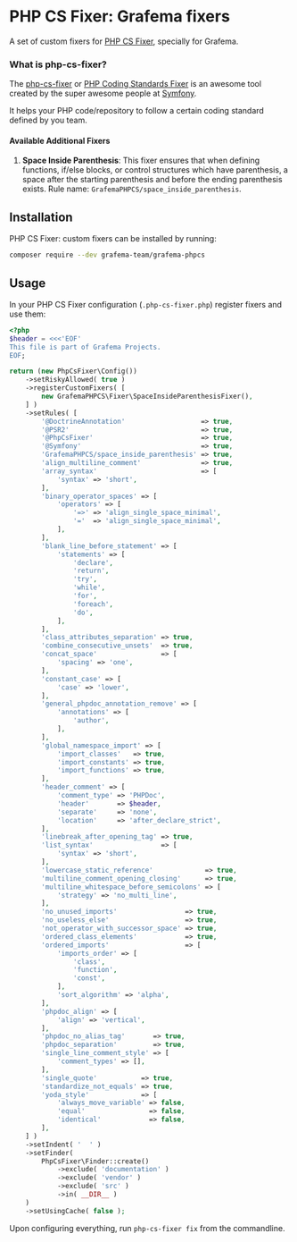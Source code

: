 # PHP CS Fixer: Grafema fixers

A set of custom fixers for [PHP CS Fixer](https://github.com/FriendsOfPHP/PHP-CS-Fixer), specially for Grafema.

### What is php-cs-fixer?

The [php-cs-fixer](https://github.com/FriendsOfPHP/PHP-CS-Fixer) or [PHP Coding Standards Fixer](https://cs.symfony.com/) is an awesome tool created by the super awesome people at [Symfony](https://symfony.com/).

It helps your PHP code/repository to follow a certain coding standard defined by you team.

#### Available Additional Fixers

1. **Space Inside Parenthesis**: This fixer ensures that when defining functions, if/else blocks, or control structures which have parenthesis, a space after the starting parenthesis and before the ending parenthesis exists. Rule name: `GrafemaPHPCS/space_inside_parenthesis`.

## Installation
PHP CS Fixer: custom fixers can be installed by running:

```bash
composer require --dev grafema-team/grafema-phpcs
```

## Usage
In your PHP CS Fixer configuration (`.php-cs-fixer.php`) register fixers and use them:

```php
<?php
$header = <<<'EOF'
This file is part of Grafema Projects.
EOF;

return (new PhpCsFixer\Config())
	->setRiskyAllowed( true )
	->registerCustomFixers( [
		new GrafemaPHPCS\Fixer\SpaceInsideParenthesisFixer(),
	] )
	->setRules( [
		'@DoctrineAnnotation'                   => true,
		'@PSR2'                                 => true,
		'@PhpCsFixer'                           => true,
		'@Symfony'                              => true,
		'GrafemaPHPCS/space_inside_parenthesis' => true,
		'align_multiline_comment'               => true,
		'array_syntax'                          => [
			'syntax' => 'short',
		],
		'binary_operator_spaces' => [
			'operators' => [
				'=>' => 'align_single_space_minimal',
				'='  => 'align_single_space_minimal',
			],
		],
		'blank_line_before_statement' => [
			'statements' => [
				'declare',
				'return',
				'try',
				'while',
				'for',
				'foreach',
				'do',
			],
		],
		'class_attributes_separation' => true,
		'combine_consecutive_unsets'  => true,
		'concat_space'                => [
			'spacing' => 'one',
		],
		'constant_case' => [
			'case' => 'lower',
		],
		'general_phpdoc_annotation_remove' => [
			'annotations' => [
				'author',
			],
		],
		'global_namespace_import' => [
			'import_classes'   => true,
			'import_constants' => true,
			'import_functions' => true,
		],
		'header_comment' => [
			'comment_type' => 'PHPDoc',
			'header'       => $header,
			'separate'     => 'none',
			'location'     => 'after_declare_strict',
		],
		'linebreak_after_opening_tag' => true,
		'list_syntax'                 => [
			'syntax' => 'short',
		],
		'lowercase_static_reference'             => true,
		'multiline_comment_opening_closing'      => true,
		'multiline_whitespace_before_semicolons' => [
			'strategy' => 'no_multi_line',
		],
		'no_unused_imports'                 => true,
		'no_useless_else'                   => true,
		'not_operator_with_successor_space' => true,
		'ordered_class_elements'            => true,
		'ordered_imports'                   => [
			'imports_order' => [
				'class',
				'function',
				'const',
			],
			'sort_algorithm' => 'alpha',
		],
		'phpdoc_align' => [
			'align' => 'vertical',
		],
		'phpdoc_no_alias_tag'       => true,
		'phpdoc_separation'         => true,
		'single_line_comment_style' => [
			'comment_types' => [],
		],
		'single_quote'           => true,
		'standardize_not_equals' => true,
		'yoda_style'             => [
			'always_move_variable' => false,
			'equal'                => false,
			'identical'            => false,
		],
	] )
	->setIndent( '	' )
	->setFinder(
		PhpCsFixer\Finder::create()
			->exclude( 'documentation' )
			->exclude( 'vendor' )
			->exclude( 'src' )
			->in( __DIR__ )
	)
	->setUsingCache( false );
```

Upon configuring everything, run `php-cs-fixer fix` from the commandline.
